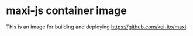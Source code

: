 # maxi-js container image

This is an image for building and deploying https://github.com/kei-ito/maxi.
